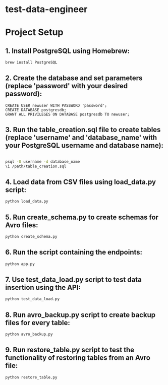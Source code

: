 # test-data-engineer
# Project Setup

## 1. Install PostgreSQL using Homebrew:

```bash
brew install PostgreSQL
```
## 2. Create the database and set parameters (replace 'password' with your desired password):
```code
CREATE USER newuser WITH PASSWORD 'password';
CREATE DATABASE postgresdb;
GRANT ALL PRIVILEGES ON DATABASE postgresdb TO newuser;
```
## 3. Run the table_creation.sql file to create tables (replace 'username' and 'database_name' with your PostgreSQL username and database name):
```bash

psql -U username -d database_name
\i /path/table_creation.sql
```

## 4. Load data from CSV files using load_data.py script:
```bash
python load_data.py
```

## 5. Run create_schema.py to create schemas for Avro files:
```bash
python create_schema.py
```
## 6. Run the script containing the endpoints:
```bash
python app.py
```
## 7. Use test_data_load.py script to test data insertion using the API:
```bash
python test_data_load.py
```
## 8. Run avro_backup.py script to create backup files for every table:
```bash
python avro_backup.py
```
## 9. Run restore_table.py script to test the functionality of restoring tables from an Avro file:
```bash
python restore_table.py
```
